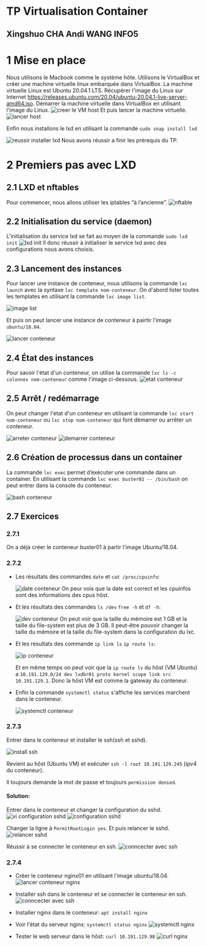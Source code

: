 # TP Virtualisation Container
## Xingshuo CHA Andi WANG INFO5
# 1 Mise en place
Nous utilisons le Macbook comme le système hôte. Utilisons le VirtualBox et créer une machine virtuelle linux embarquée dans VirtualBox.
La machine virtuelle  Linux est Ubuntu 20.04.1 LTS.
Récupérer l'image du Linux sur Internet https://releases.ubuntu.com/20.04/ubuntu-20.04.1-live-server-amd64.iso.
Démarrer la machine virtuelle dans VirtualBox en utilisant l'image du Linux.
![](https://raw.githubusercontent.com/cedricxs/Virtualisation/main/images/creerhost.png "creer le VM host")
Et puis lancer la machine virtuelle.
![](https://raw.githubusercontent.com/cedricxs/Virtualisation/main/images/lancer_host.png "lancer host")

Enfin nous installons le lxd en utilisant la commande `sudo snap install lxd`

![](https://raw.githubusercontent.com/cedricxs/Virtualisation/main/images/installlxd.png "reussir installer lxd")
Nous avons réussir a finir les prérequis du TP.
# 2 Premiers pas avec LXD
## 2.1 LXD et nftables
Pour commencer, nous allons utiliser les iptables “à l’ancienne”.
![](https://raw.githubusercontent.com/cedricxs/Virtualisation/main/images/nftable.png "nftable")
## 2.2 Initialisation du service (daemon)
L’initialisation du service lxd se fait au moyen de la commande `sudo lxd init`
![](https://raw.githubusercontent.com/cedricxs/Virtualisation/main/images/lxcinit.png "lxd init")
Il donc réussir à initialiser le service lxd avec des configurations nous avons choisis.
## 2.3 Lancement des instances
Pour lancer une instance de conteneur, nous utilisons la commande `lxc launch` avec la syntaxe `lxc template nom-conteneur`.
On d'abord lister toutes les templates en utilisant la commande `lxc image list`.

![](https://raw.githubusercontent.com/cedricxs/Virtualisation/main/images/imagelist.png "image list")

Et puis on peut lancer une instance de conteneur à pairtir l'image `ubuntu/18.04`.

![](https://raw.githubusercontent.com/cedricxs/Virtualisation/main/images/creercontainer.png "lancer conteneur")
## 2.4 État des instances
Pour savoir l'état d'un conteneur, on utilise la commande `lxc ls -c colonnes nom-conteneur` comme l'image ci-dessous.
![](https://raw.githubusercontent.com/cedricxs/Virtualisation/main/images/statusrun.png "etat conteneur")
## 2.5 Arrêt / redémarrage
On peut changer l'etat d'un conteneur en utilisant la commande `lxc start nom-conteneur` ou `lxc stop nom-conteneur` qui font démarrer ou arrêter un conteneur.

![](https://raw.githubusercontent.com/cedricxs/Virtualisation/main/images/stopcontainer.png "arreter conteneur")
![](https://raw.githubusercontent.com/cedricxs/Virtualisation/main/images/startcontainer.png "demarrer conteneur")
## 2.6 Création de processus dans un container
La commande `lxc exec` permet d’exécuter une commande dans un container.
En utilisant la commande `lxc exec buster01 -- /bin/bash` on peut entrer dans la console du conteneur.

![](https://raw.githubusercontent.com/cedricxs/Virtualisation/main/images/bashcontainer.png "bash conteneur")
## 2.7 Exercices
### 2.7.1
On a déjà créer le conteneur buster01 à partir l'image Ubuntu/18.04.
### 2.7.2
- Les résultats des commandes `date` et `cat /proc/cpuinfo`:

  ![](https://raw.githubusercontent.com/cedricxs/Virtualisation/main/images/datecontainer.png "date conteneur")
On peur vois que la date est correct et les cpuinfos sont des informations des cpus hôst.

- Et les résultats des commandes `ls /dev` `free -h` et  `df -h`:

  ![](https://raw.githubusercontent.com/cedricxs/Virtualisation/main/images/devcontainer.png "dev conteneur")
On peut voir que la taille du mémoire est 1 GB et la taille du file-system est plus de 3 GB. Il peut-être pouvoir changer la taille du mémoire et la taille du file-system dans la configuration du lxc.

- Et les resultats des commande `ip link ls`  `ip route ls`:

  ![](https://raw.githubusercontent.com/cedricxs/Virtualisation/main/images/ipcontainer.png "ip conteneur")

  Et en même temps on peut voir que la `ip route ls` du hôst (VM Ubuntu) a  `10.191.129.0/24 dev lxdbr01 proto kernel scope link src 10.191.129.1`. Donc la hôst VM est comme la gateway du conteneur.

- Enfin la commande `systemctl status` s'affiche les services marchent dans le conteneur.

  ![](https://raw.githubusercontent.com/cedricxs/Virtualisation/main/images/systemctl.png "systemctl conteneur")
### 2.7.3
Entrer dans le conteneur et installer le ssh(ssh et sshd).

  ![](https://raw.githubusercontent.com/cedricxs/Virtualisation/main/images/installssh.png "install ssh")

 Revient au hôst (Ubuntu VM) et exécuter `ssh -l root 10.191.129.245` (ipv4 du conteneur).
 
 Il toujours demande la mot de passe et toujours `permission denied`.
#### Solution:
Entrer dans le conteneur et changer la configuration du sshd.
  ![](https://raw.githubusercontent.com/cedricxs/Virtualisation/main/images/viconfigurationsshd.png "vi configuration sshd")
  ![](https://raw.githubusercontent.com/cedricxs/Virtualisation/main/images/configurationsshd.png "configuration sshd")

 Changer la ligne à `PermitRootLogin yes`.
 Et puis relancer le sshd.
  ![](https://raw.githubusercontent.com/cedricxs/Virtualisation/main/images/restartsshd.png "relancer sshd")
  
 Réussir à se connecter le conteneur en ssh.
  ![](https://raw.githubusercontent.com/cedricxs/Virtualisation/main/images/connectssh.png "conncecter avec ssh")
### 2.7.4
- Créer le conteneur nginx01 en utilisant l'image ubuntu/18.04.
 ![](https://raw.githubusercontent.com/cedricxs/Virtualisation/main/images/creercontainernginx.png "lancer conteneur nginx")

- Installer ssh dans le conteneur et se connecter le conteneur en ssh.
 ![](https://raw.githubusercontent.com/cedricxs/Virtualisation/main/images/connectsshnginx.png "conncecter avec ssh")

- Installer nginx dans le conteneur: `apt install nginx`

- Voir l'état du serveur nginx: `systemctl status nginx`
 ![](https://raw.githubusercontent.com/cedricxs/Virtualisation/main/images/systemctlnginx.png "systemctl nginx")

- Tester le web serveur dans le hôst: `curl 10.191.129.98`
 ![](https://raw.githubusercontent.com/cedricxs/Virtualisation/main/images/curlnginx.png "curl nginx")


